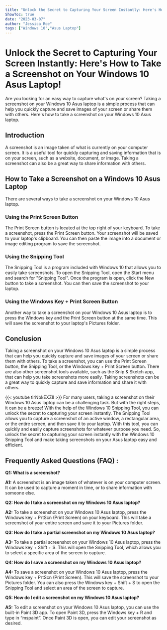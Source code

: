 ```yaml
---
title: "Unlock the Secret to Capturing Your Screen Instantly: Here's How to Take a Screenshot on Your Windows 10 Asus Laptop!"
ShowToc: true 
date: "2023-03-07"
author: "Jessica Roe" 
tags: ["Windows 10","Asus Laptop"]
---
```

# Unlock the Secret to Capturing Your Screen Instantly: Here's How to Take a Screenshot on Your Windows 10 Asus Laptop!

Are you looking for an easy way to capture what's on your screen? Taking a screenshot on your Windows 10 Asus laptop is a simple process that can help you quickly capture and save images of your screen or share them with others. Here's how to take a screenshot on your Windows 10 Asus laptop.

## Introduction 

A screenshot is an image taken of what is currently on your computer screen. It is a useful tool for quickly capturing and saving information that is on your screen, such as a website, document, or image. Taking a screenshot can also be a great way to share information with others.

## How to Take a Screenshot on a Windows 10 Asus Laptop

There are several ways to take a screenshot on your Windows 10 Asus laptop. 

### Using the Print Screen Button

The Print Screen button is located at the top right of your keyboard. To take a screenshot, press the Print Screen button. Your screenshot will be saved to your laptop's clipboard. You can then paste the image into a document or image editing program to save the screenshot.

### Using the Snipping Tool

The Snipping Tool is a program included with Windows 10 that allows you to easily take screenshots. To open the Snipping Tool, open the Start menu and search for "Snipping Tool". Once the program is open, click the New button to take a screenshot. You can then save the screenshot to your laptop.

### Using the Windows Key + Print Screen Button

Another way to take a screenshot on your Windows 10 Asus laptop is to press the Windows key and the Print Screen button at the same time. This will save the screenshot to your laptop's Pictures folder.

## Conclusion 

Taking a screenshot on your Windows 10 Asus laptop is a simple process that can help you quickly capture and save images of your screen or share them with others. To take a screenshot, you can use the Print Screen button, the Snipping Tool, or the Windows key + Print Screen button. There are also other screenshot tools available, such as the Snip & Sketch app, that can help you take screenshots more easily. Taking screenshots can be a great way to quickly capture and save information and share it with others.

{{< youtube tirNbkEXZII >}} 
For many users, taking a screenshot on their Windows 10 Asus laptop can be a challenging task. But with the right steps, it can be a breeze! With the help of the Windows 10 Snipping Tool, you can unlock the secret to capturing your screen instantly. The Snipping Tool allows you to capture a screenshot of an active window, a rectangular area, or the entire screen, and then save it to your laptop. With this tool, you can quickly and easily capture screenshots for whatever purpose you need. So, unlock the secret to capturing your screen instantly with the Windows 10 Snipping Tool and make taking screenshots on your Asus laptop easy and efficient.

## Frequently Asked Questions (FAQ) :
**Q1: What is a screenshot?**

**A1:** A screenshot is an image taken of whatever is on your computer screen. It can be used to capture a moment in time, or to share information with someone else.

**Q2: How do I take a screenshot on my Windows 10 Asus laptop?**

**A2:** To take a screenshot on your Windows 10 Asus laptop, press the Windows key + PrtScn (Print Screen) on your keyboard. This will take a screenshot of your entire screen and save it to your Pictures folder.

**Q3: How do I take a partial screenshot on my Windows 10 Asus laptop?**

**A3:** To take a partial screenshot on your Windows 10 Asus laptop, press the Windows key + Shift + S. This will open the Snipping Tool, which allows you to select a specific area of the screen to capture.

**Q4: How do I save a screenshot on my Windows 10 Asus laptop?**

**A4:** To save a screenshot on your Windows 10 Asus laptop, press the Windows key + PrtScn (Print Screen). This will save the screenshot to your Pictures folder. You can also press the Windows key + Shift + S to open the Snipping Tool and select an area of the screen to capture.

**Q5: How do I edit a screenshot on my Windows 10 Asus laptop?**

**A5:** To edit a screenshot on your Windows 10 Asus laptop, you can use the built-in Paint 3D app. To open Paint 3D, press the Windows key + R and type in “mspaint”. Once Paint 3D is open, you can edit your screenshot as desired.



